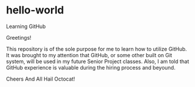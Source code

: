 # hello-world
Learning GitHub

Greetings!

This repository is of the sole purpose for me to learn how to utilize GitHub. It was brought to my attention that GitHub, or
some other built on Git system, will be used in my future Senior Project classes. Also, I am told that GitHub experience is
valuable during the hiring process and beyound.

Cheers
And
All Hail Octocat!
